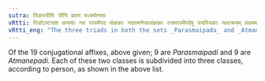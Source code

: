 ```yaml
---
sutra: तिङस्त्रीणि त्रीणि प्रथम मध्यमोत्तमाः
vRtti: तिङोऽष्टादश प्रत्ययाः नव परस्मैपद संज्ञकाः नवात्मनेपदसंज्ञकाः तत्रपरस्मैपदेषु त्रयस्त्रिकाः यथाक्रमम् प्रथममध्यमोत्तमसंज्ञा भवन्ति । आत्मनेपदेष्वपि त्रयास्त्रिकाः प्रथममध्यमोत्तमसंज्ञा भवन्ति ॥
vRtti_eng: "The three triads in both the sets _Parasmaipada_ and _Atmanepada_, of conjugational affixes (comprised under the general name _tin_, a _pratyahara_ formed of the first and last of them, viz., _tip_ and _mahin_) are called, in order, Lowest (3rd person of European Grammar,) the middle (2nd person), and the highest (1st person)."
---
```

Of the 19 conjugational affixes, above given; 9 are _Parasmaipadi_ and 9 are _Atmanepadi_. Each of these two classes is subdivided into three classes, according to person, as shown in the above list.
